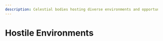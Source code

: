 ```yaml
---
description: Celestial bodies hosting diverse environments and opportunities.
---
```


# Hostile Environments

